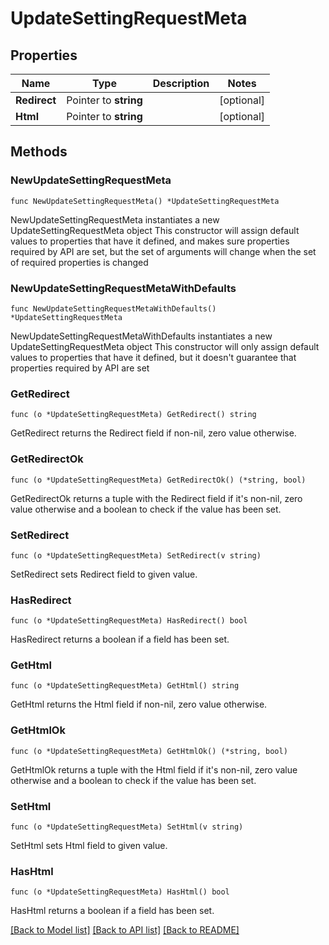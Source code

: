 # UpdateSettingRequestMeta

## Properties

Name | Type | Description | Notes
------------ | ------------- | ------------- | -------------
**Redirect** | Pointer to **string** |  | [optional] 
**Html** | Pointer to **string** |  | [optional] 

## Methods

### NewUpdateSettingRequestMeta

`func NewUpdateSettingRequestMeta() *UpdateSettingRequestMeta`

NewUpdateSettingRequestMeta instantiates a new UpdateSettingRequestMeta object
This constructor will assign default values to properties that have it defined,
and makes sure properties required by API are set, but the set of arguments
will change when the set of required properties is changed

### NewUpdateSettingRequestMetaWithDefaults

`func NewUpdateSettingRequestMetaWithDefaults() *UpdateSettingRequestMeta`

NewUpdateSettingRequestMetaWithDefaults instantiates a new UpdateSettingRequestMeta object
This constructor will only assign default values to properties that have it defined,
but it doesn't guarantee that properties required by API are set

### GetRedirect

`func (o *UpdateSettingRequestMeta) GetRedirect() string`

GetRedirect returns the Redirect field if non-nil, zero value otherwise.

### GetRedirectOk

`func (o *UpdateSettingRequestMeta) GetRedirectOk() (*string, bool)`

GetRedirectOk returns a tuple with the Redirect field if it's non-nil, zero value otherwise
and a boolean to check if the value has been set.

### SetRedirect

`func (o *UpdateSettingRequestMeta) SetRedirect(v string)`

SetRedirect sets Redirect field to given value.

### HasRedirect

`func (o *UpdateSettingRequestMeta) HasRedirect() bool`

HasRedirect returns a boolean if a field has been set.

### GetHtml

`func (o *UpdateSettingRequestMeta) GetHtml() string`

GetHtml returns the Html field if non-nil, zero value otherwise.

### GetHtmlOk

`func (o *UpdateSettingRequestMeta) GetHtmlOk() (*string, bool)`

GetHtmlOk returns a tuple with the Html field if it's non-nil, zero value otherwise
and a boolean to check if the value has been set.

### SetHtml

`func (o *UpdateSettingRequestMeta) SetHtml(v string)`

SetHtml sets Html field to given value.

### HasHtml

`func (o *UpdateSettingRequestMeta) HasHtml() bool`

HasHtml returns a boolean if a field has been set.


[[Back to Model list]](../README.md#documentation-for-models) [[Back to API list]](../README.md#documentation-for-api-endpoints) [[Back to README]](../README.md)


